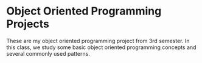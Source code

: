 # Object Oriented Programming Projects
These are my object oriented programming project from 3rd semester. In this class, we study some basic object oriented programming concepts and several commonly used patterns.
